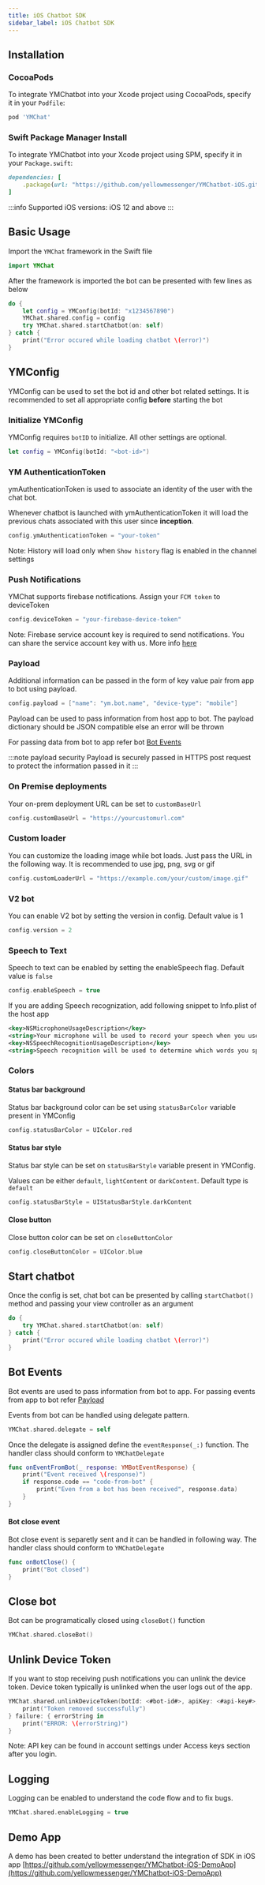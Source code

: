 ```yaml
---
title: iOS Chatbot SDK
sidebar_label: iOS Chatbot SDK
---
```


## Installation
### CocoaPods
To integrate YMChatbot into your Xcode project using CocoaPods, specify it in your `Podfile`:

```ruby
pod 'YMChat'
```

### Swift Package Manager Install
To integrate YMChatbot into your Xcode project using SPM, specify it in your `Package.swift`:

```ruby
dependencies: [
    .package(url: "https://github.com/yellowmessenger/YMChatbot-iOS.git", .upToNextMajor(from: "1.7.3"))
]
```

:::info Supported iOS versions:
iOS 12 and above
:::

## Basic Usage
Import the `YMChat` framework in the Swift file

```swift
import YMChat
```

After the framework is imported the bot can be presented with few lines as below 

```swift
do {
    let config = YMConfig(botId: "x1234567890")
    YMChat.shared.config = config
    try YMChat.shared.startChatbot(on: self)
} catch {
    print("Error occured while loading chatbot \(error)")
}
```

## YMConfig
YMConfig can be used to set the bot id and other bot related settings. It is recommended to set all appropriate config **before** starting the bot

### Initialize YMConfig
YMConfig requires `botID` to initialize. All other settings are optional.

```swift
let config = YMConfig(botId: "<bot-id>")
```

### YM AuthenticationToken
ymAuthenticationToken is used to associate an identity of the user with the chat bot.

Whenever chatbot is launched with ymAuthenticationToken it will load the previous chats associated with this user since **inception**.

```swift
config.ymAuthenticationToken = "your-token"
```

Note: History will load only when `Show history` flag is enabled in the channel settings

### Push Notifications
YMChat supports firebase notifications. Assign your `FCM token` to deviceToken

```swift
config.deviceToken = "your-firebase-device-token"
```

Note: Firebase service account key is required to send notifications. You can share the service account key with us. More info [here](https://developers.google.com/assistant/engagement/notifications#get_a_service_account_key)

### Payload
Additional information can be passed in the form of key value pair from app to bot using payload.

```swift
config.payload = ["name": "ym.bot.name", "device-type": "mobile"]
```

Payload can be used to pass information from host app to bot. The payload dictionary should be JSON compatible else an error will be thrown

For passing data from bot to app refer bot [Bot Events](#bot-events)

:::note payload security
Payload is securely passed in HTTPS post request to protect the information passed in it
:::

### On Premise deployments
Your on-prem deployment URL can be set to `customBaseUrl`

```swift
config.customBaseUrl = "https://yourcustomurl.com"
```

### Custom loader
You can customize the loading image while bot loads. Just pass the URL in the following way. It is recommended to use jpg, png, svg or gif

```swift
config.customLoaderUrl = "https://example.com/your/custom/image.gif"
```

### V2 bot
You can enable V2 bot by setting the version in config. Default value is 1

```swift
config.version = 2
```

### Speech to Text
Speech to text can be enabled by setting the enableSpeech flag. Default value is `false`
```swift
config.enableSpeech = true
```

If you are adding Speech recognization, add following snippet to Info.plist of the host app
```xml
<key>NSMicrophoneUsageDescription</key>  
<string>Your microphone will be used to record your speech when you use the Voice feature.</string>
<key>NSSpeechRecognitionUsageDescription</key>  
<string>Speech recognition will be used to determine which words you speak into this device&apos;s microphone.</string>
```

### Colors
#### Status bar background
Status bar background color can be set using `statusBarColor` variable present in YMConfig

```swift
config.statusBarColor = UIColor.red
```

#### Status bar style
Status bar style can be set on `statusBarStyle` variable present in YMConfig.

Values can be either `default`, `lightContent` or `darkContent`. Default type is `default`

```swift
config.statusBarStyle = UIStatusBarStyle.darkContent
```

#### Close button
Close button color can be set on `closeButtonColor`
```swift
config.closeButtonColor = UIColor.blue
```

## Start chatbot
Once the config is set, chat bot can be presented by calling `startChatbot()` method and passing your view controller as an argument

```swift
do {
    try YMChat.shared.startChatbot(on: self)
} catch {
    print("Error occured while loading chatbot \(error)")
}
```

## Bot Events
Bot events are used to pass information from bot to app. For passing events from app to bot refer [Payload](#payload)

Events from bot can be handled using delegate pattern.

```swift
YMChat.shared.delegate = self
```

Once the delegate is assigned define the `eventResponse(_:)` function. The handler class should conform to `YMChatDelegate`

```swift
func onEventFromBot(_ response: YMBotEventResponse) {
    print("Event received \(response)")
    if response.code == "code-from-bot" {
        print("Even from a bot has been received", response.data)
    }
}
```

#### Bot close event

Bot close event is separetly sent and it can be handled in following way. The handler class should conform to `YMChatDelegate`

```swift
func onBotClose() {
    print("Bot closed")
}
```

## Close bot
Bot can be programatically closed using `closeBot()` function

```swift
YMChat.shared.closeBot()
```

## Unlink Device Token
If you want to stop receiving push notifications you can unlink the device token.
Device token typically is unlinked when the user logs out of the app.

```swift
YMChat.shared.unlinkDeviceToken(botId: <#bot-id#>, apiKey: <#api-key#>, deviceToken: <#firebase-device-token#>) {
    print("Token removed successfully")
} failure: { errorString in
    print("ERROR: \(errorString)")
}
```
Note: API key can be found in account settings under Access keys section after you login.

## Logging
Logging can be enabled to understand the code flow and to fix bugs.

```swift
YMChat.shared.enableLogging = true
```

## Demo App
A demo has been created to better understand the integration of SDK in iOS app
[https://github.com/yellowmessenger/YMChatbot-iOS-DemoApp](https://github.com/yellowmessenger/YMChatbot-iOS-DemoApp)